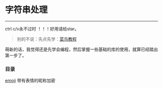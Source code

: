 # 字符串处理
***
ctrl c/v永不过时 ！！！好用请给star。

> 别的不说：先点先学：[菜鸟教程](https://www.runoob.com/go/go-tutorial.html)

萌新的话，我觉得还是先学会编程，然后掌握一些基础的库的使用，就算已经踏出第一步了。

### 目录

[emoji](https://github.com/leaf-rain/ctrl_c_v_golang/tree/main/beginner/string/emoji) 带有表情的昵称加密